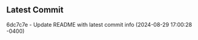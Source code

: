 
## Latest Commit
6dc7c7e - Update README with latest commit info (2024-08-29 17:00:28 -0400) <Yunxi-Zhou>
